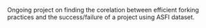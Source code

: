 Ongoing project on finding the corelation between efficient forking practices and the success/failure of a project using ASFI dataset. 

